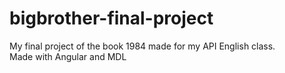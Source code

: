 # bigbrother-final-project
My final project of the book 1984 made for my API English class. 
<br>
Made with Angular and MDL
